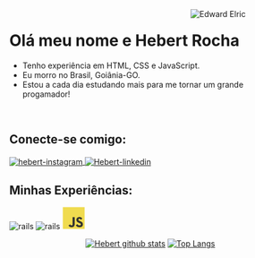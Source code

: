 <img align="right" alt="Edward Elric" width="180px" src="https://i.pinimg.com/originals/73/0b/8c/730b8cb9f7c2bbece1eb9f093f5205ef.gif">

# Olá meu nome e Hebert Rocha

- Tenho experiência em HTML, CSS e JavaScript.
- Eu morro no Brasil, Goiânia-GO.
- Estou a cada dia estudando mais para me tornar um grande progamador!
<br>

## Conecte-se comigo:
<a href="https://www.instagram.com/hebert.rc/" target="_blank">
<img align="center" alt="hebert-instagram" height="30" width="40" src="https://www.flaticon.com/svg/vstatic/svg/2111/2111463.svg?token=exp=1617506161~hmac=08ecafc4209514af88b2336ed440fbdb" style="max-width:100%;">
</a>

<a href="https://www.linkedin.com/in/hebert-rocha-62318a1b3/" target="_blank">
<img align="center" alt="Hebert-linkedin" height="30" width="40" src="https://www.flaticon.com/svg/vstatic/svg/174/174857.svg?token=exp=1617506187~hmac=5e664be4ad1bbfd0ea2e08f941c35129" style="max-width:100%;">
</a>

## Minhas Experiências:
<img src="https://www.flaticon.com/svg/vstatic/svg/1051/1051277.svg?token=exp=1617505854~hmac=9b2323edbc234388b78c05c43e34c19f" alt="rails" width="40" height="40" style="max-width:100%;"></img>
<img src="https://www.flaticon.com/svg/vstatic/svg/732/732190.svg?token=exp=1617505883~hmac=edd6e9634583d90e1a5cb1ed3d7eda8e" alt="rails" width="40" height="40" style="max-width:100%;"></img>
<img src="https://raw.githubusercontent.com/devicons/devicon/master/icons/javascript/javascript-original.svg" alt="rails" width="40" height="40" style="max-width:100%;"></img>

<div align="center">
  
[![Hebert github stats](https://github-readme-stats.vercel.app/api?username=Hebert324&show_icons=true&theme=radical&bg_color=30,0d0d0d,191919&title_color=fff&text_color=fff&icon_color=79ff97)](https://github.com/anuraghazra/github-readme-stats)
[![Top Langs](https://github-readme-stats.vercel.app/api/top-langs/?username=Hebert324&layout=compact&theme=radical&bg_color=30,0d0d0d,191919&title_color=fff&text_color=fff&icon_color=79ff97)](https://github.com/anuraghazra/github-readme-stats)

</div>
<!--
**Hebert324/Hebert324** is a ✨ _special_ ✨ repository because its `README.md` (this file) appears on your GitHub profile.

Here are some ideas to get you started:

- 🔭 Atualmente estou trabalhando em ...
- 🌱 Atualmente estou aprendendo ...
- 👯 Estou procurando colaborar em ...
- 🤔 Estou procurando ajuda com ...
- 💬 Pergunte-me sobre ...
- 📫 Como entrar em contato comigo: ...
- 😄 Pronomes: ...
- ⚡ Fato engraçado: ...
-->
